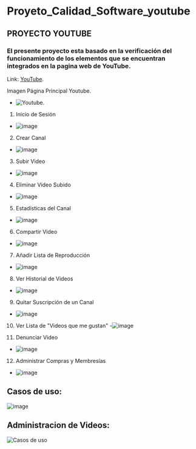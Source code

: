 # Proyeto_Calidad_Software_youtube

## PROYECTO YOUTUBE

### El presente proyecto esta basado en la verificación del funcionamiento de los elementos que se encuentran integrados en la pagina web de YouTube.

Link: [YouTube](https://www.youtube.com/).

Imagen Página Principal Youtube.
- ![Youtube](https://user-images.githubusercontent.com/81272105/137568942-3d6e2f0c-5ce2-48d2-9693-05b10de64c02.JPG).


1. Inicio de Sesión
- ![image](https://user-images.githubusercontent.com/92272211/138010749-3f580a55-57ed-44eb-9b6b-45de2913a8bb.png)

2. Crear Canal
- ![image](https://user-images.githubusercontent.com/92272211/138010904-aa7a2c70-ad77-4e97-9052-bde80e3b8d67.png)

3. Subir Video
- ![image](https://user-images.githubusercontent.com/92272211/138010977-6f745c61-d015-4809-a58a-318cf8ab3b89.png)

4. Eliminar Video Subido
- ![image](https://user-images.githubusercontent.com/92272211/138011042-13096aa3-10e1-4a5d-89f4-e890e516f020.png)

5. Estadísticas del Canal
- ![image](https://user-images.githubusercontent.com/92272211/138011071-2cb11338-5a8c-4e98-a05e-300153c582c0.png)

6. Compartir Video
- ![image](https://user-images.githubusercontent.com/92272211/138011105-d0b9cc4e-6ada-465e-a4b5-14ba251e524c.png)

7. Añadir Lista de Reproducción
- ![image](https://user-images.githubusercontent.com/92272211/138011674-ca9eae6e-91e0-49d9-b7ba-182fde0638e9.png)

8. Ver Historial de Videos
- ![image](https://user-images.githubusercontent.com/92272211/138011275-7f1a6b47-67b3-42ae-bcbd-39e5e5ce448a.png)

9. Quitar Suscripción de un Canal
- ![image](https://user-images.githubusercontent.com/92272211/138011353-ee1988df-72a8-4315-a289-8ad67e9696c2.png)

10. Ver Lista de "Videos que me gustan"
-![image](https://user-images.githubusercontent.com/92272211/138011598-3265d5ec-1edd-49bf-bed9-73f6175fe5e4.png)

11. Denunciar Video 
- ![image](https://user-images.githubusercontent.com/92272211/138011410-91269588-b6b5-4940-a215-1d4f1b367917.png)

12. Administrar Compras y Membresías

- ![image](https://user-images.githubusercontent.com/92272211/138011427-0b1bf2f2-03d0-43a3-882f-2255932fe9b8.png)


## Casos de uso:
![image](https://user-images.githubusercontent.com/92272211/138010403-f598e210-538c-46fb-8113-7cc35f23a63d.png)

## Administracion de Videos:
![Casos de uso](https://user-images.githubusercontent.com/81272105/138012331-1c996774-810a-414c-af9d-5a60200ad1f7.JPG)




